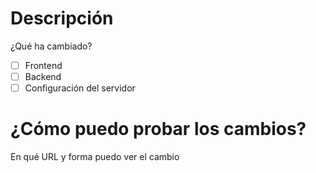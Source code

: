 # Descripción
¿Qué ha cambiado?

- [ ] Frontend
- [ ] Backend
- [ ] Configuración del servidor

# ¿Cómo puedo probar los cambios?
En qué URL y forma puedo ver el cambio 
